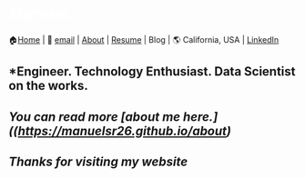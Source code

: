 #  *<span style="color:white">ManueL  </span>*
🏠[Home](https://manuelsr26.github.io/) | 📧 [email](mailto:manuel.isr@outlook.com) | [About](https://manuelsr26.github.io/about) | [Resume](https://manuelsr26.github.io/cv) | Blog | 🌎 California, USA | [LinkedIn](https://www.linkedin.com/in/manuel-silva-ramirez/)

## *Engineer. Technology Enthusiast. Data Scientist on the works. 
## *You can read more [about me here.]((https://manuelsr26.github.io/about)*
## *Thanks for visiting my website*
